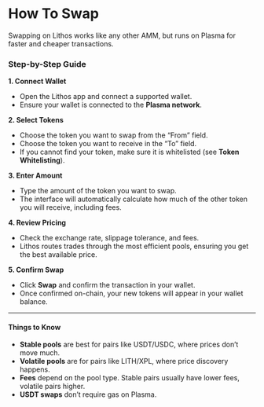 # How To Swap

Swapping on Lithos works like any other AMM, but runs on Plasma for faster and cheaper transactions.

### Step-by-Step Guide

**1. Connect Wallet**

* Open the Lithos app and connect a supported wallet.
* Ensure your wallet is connected to the **Plasma network**.

**2. Select Tokens**

* Choose the token you want to swap from the “From” field.
* Choose the token you want to receive in the “To” field.
* If you cannot find your token, make sure it is whitelisted (see **Token Whitelisting**).

**3. Enter Amount**

* Type the amount of the token you want to swap.
* The interface will automatically calculate how much of the other token you will receive, including fees.

**4. Review Pricing**

* Check the exchange rate, slippage tolerance, and fees.
* Lithos routes trades through the most efficient pools, ensuring you get the best available price.

**5. Confirm Swap**

* Click **Swap** and confirm the transaction in your wallet.
* Once confirmed on-chain, your new tokens will appear in your wallet balance.

***

#### Things to Know

* **Stable pools** are best for pairs like USDT/USDC, where prices don’t move much.
* **Volatile pools** are for pairs like LITH/XPL, where price discovery happens.
* **Fees** depend on the pool type. Stable pairs usually have lower fees, volatile pairs higher.
* **USDT swaps** don’t require gas on Plasma.
